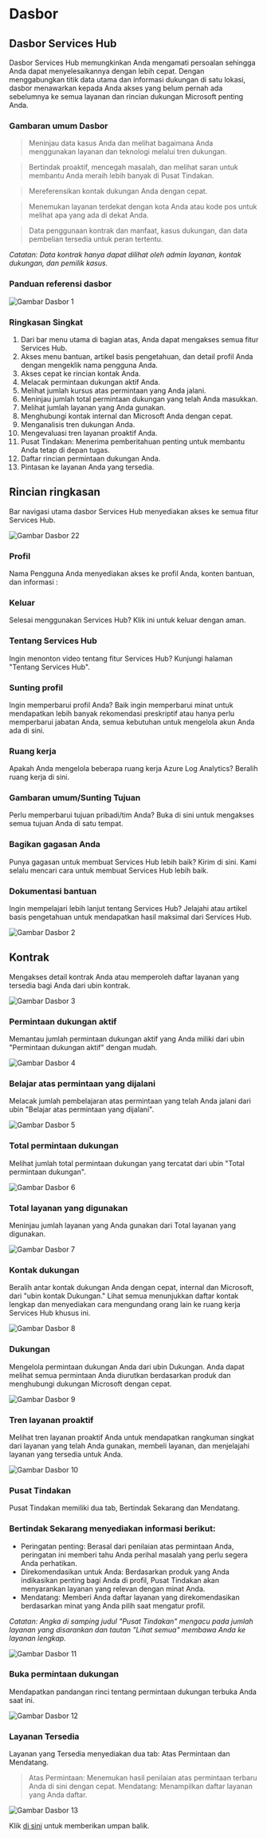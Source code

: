 # <a name="dashboard"></a>Dasbor

## <a name="the-services-hub-dashboard"></a>Dasbor Services Hub

Dasbor Services Hub memungkinkan Anda mengamati persoalan sehingga Anda dapat menyelesaikannya dengan lebih cepat. Dengan menggabungkan titik data utama dan informasi dukungan di satu lokasi, dasbor menawarkan kepada Anda akses yang belum pernah ada sebelumnya ke semua layanan dan rincian dukungan Microsoft penting Anda.

### <a name="dashboard-overview"></a>Gambaran umum Dasbor

  > Meninjau data kasus Anda dan melihat bagaimana Anda menggunakan layanan dan teknologi melalui tren dukungan.
  
  > Bertindak proaktif, mencegah masalah, dan melihat saran untuk membantu Anda meraih lebih banyak di Pusat Tindakan.
  
  > Mereferensikan kontak dukungan Anda dengan cepat.
  
  > Menemukan layanan terdekat dengan kota Anda atau kode pos untuk melihat apa yang ada di dekat Anda.
  
  > Data penggunaan kontrak dan manfaat, kasus dukungan, dan data pembelian tersedia untuk peran tertentu.

*Catatan: Data kontrak hanya dapat dilihat oleh admin layanan, kontak dukungan, dan pemilik kasus.*

### <a name="dashboard-reference-guide"></a>Panduan referensi dasbor

 ![Gambar Dasbor 1](dashboard-dashboard1.png)

### <a name="quick-summary"></a>Ringkasan Singkat

1.  Dari bar menu utama di bagian atas, Anda dapat mengakses semua fitur Services Hub.
2.  Akses menu bantuan, artikel basis pengetahuan, dan detail profil Anda dengan mengeklik nama pengguna Anda.
3.  Akses cepat ke rincian kontak Anda.
4.  Melacak permintaan dukungan aktif Anda.
5.  Melihat jumlah kursus atas permintaan yang Anda jalani.
6.  Meninjau jumlah total permintaan dukungan yang telah Anda masukkan.
7.  Melihat jumlah layanan yang Anda gunakan.
8.  Menghubungi kontak internal dan Microsoft Anda dengan cepat.
9.  Menganalisis tren dukungan Anda.
10. Mengevaluasi tren layanan proaktif Anda.
11. Pusat Tindakan: Menerima pemberitahuan penting untuk membantu Anda tetap di depan tugas.
12. Daftar rincian permintaan dukungan Anda.
13. Pintasan ke layanan Anda yang tersedia.


## <a name="detailed-summary"></a>Rincian ringkasan

Bar navigasi utama dasbor Services Hub menyediakan akses ke semua fitur Services Hub.

![Gambar Dasbor 22](dashboard-dashboard22.png)

### <a name="profile"></a>Profil

Nama Pengguna Anda menyediakan akses ke profil Anda, konten bantuan, dan informasi :

### <a name="sign-out"></a>Keluar

Selesai menggunakan Services Hub? Klik ini untuk keluar dengan aman.

### <a name="about-services-hub"></a>Tentang Services Hub

Ingin menonton video tentang fitur Services Hub? Kunjungi halaman "Tentang Services Hub".

### <a name="edit-profile"></a>Sunting profil

Ingin memperbarui profil Anda? Baik ingin memperbarui minat untuk mendapatkan lebih banyak rekomendasi preskriptif atau hanya perlu memperbarui jabatan Anda, semua kebutuhan untuk mengelola akun Anda ada di sini.

### <a name="workspaces"></a>Ruang kerja

Apakah Anda mengelola beberapa ruang kerja Azure Log Analytics? Beralih ruang kerja di sini.

### <a name="goals-overviewedit"></a>Gambaran umum/Sunting Tujuan

Perlu memperbarui tujuan pribadi/tim Anda? Buka di sini untuk mengakses semua tujuan Anda di satu tempat.

### <a name="share-your-idea"></a>Bagikan gagasan Anda

Punya gagasan untuk membuat Services Hub lebih baik? Kirim di sini.  Kami selalu mencari cara untuk membuat Services Hub lebih baik.

### <a name="help-documentation"></a>Dokumentasi bantuan

Ingin mempelajari lebih lanjut tentang Services Hub? Jelajahi atau artikel basis pengetahuan untuk mendapatkan hasil maksimal dari Services Hub.

![Gambar Dasbor 2](dashboard-dashboard2.png)

## <a name="contract"></a>Kontrak

Mengakses detail kontrak Anda atau memperoleh daftar layanan yang tersedia bagi Anda dari ubin kontrak.

![Gambar Dasbor 3](dashboard-dashboard3.png)

### <a name="active-support-requests"></a>Permintaan dukungan aktif

Memantau jumlah permintaan dukungan aktif yang Anda miliki dari ubin "Permintaan dukungan aktif" dengan mudah.

![Gambar Dasbor 4](dashboard-dashboard4.png)

### <a name="learning-on-demand-courses-consumed"></a>Belajar atas permintaan yang dijalani

Melacak jumlah pembelajaran atas permintaan yang telah Anda jalani dari ubin "Belajar atas permintaan yang dijalani".

![Gambar Dasbor 5](dashboard-dashboard5.png)

### <a name="total-support-requests"></a>Total permintaan dukungan

Melihat jumlah total permintaan dukungan yang tercatat dari ubin "Total permintaan dukungan".

![Gambar Dasbor 6](dashboard-dashboard6.png)
### <a name="total-consumed-services"></a>Total layanan yang digunakan

Meninjau jumlah layanan yang Anda gunakan dari Total layanan yang digunakan.

![Gambar Dasbor 7](dashboard-dashboard7.png)

### <a name="support-contacts"></a>Kontak dukungan

Beralih antar kontak dukungan Anda dengan cepat, internal dan Microsoft, dari "ubin kontak Dukungan." Lihat semua menunjukkan daftar kontak lengkap dan menyediakan cara mengundang orang lain ke ruang kerja Services Hub khusus ini.

![Gambar Dasbor 8](dashboard-dashboard8.png)

### <a name="support"></a>Dukungan

Mengelola permintaan dukungan Anda dari ubin Dukungan. Anda dapat melihat semua permintaan Anda diurutkan berdasarkan produk dan menghubungi dukungan Microsoft dengan cepat.

![Gambar Dasbor 9](dashboard-dashboard9.png)

### <a name="proactive-services-trends"></a>Tren layanan proaktif

Melihat tren layanan proaktif Anda untuk mendapatkan rangkuman singkat dari layanan yang telah Anda gunakan, membeli layanan, dan menjelajahi layanan yang tersedia untuk Anda.

![Gambar Dasbor 10](dashboard-dashboard10.png)

### <a name="action-center"></a>Pusat Tindakan

Pusat Tindakan memiliki dua tab, Bertindak Sekarang dan Mendatang.

### <a name="act-now-provides-the-following-information"></a>Bertindak Sekarang menyediakan informasi berikut:

  - Peringatan penting: Berasal dari penilaian atas permintaan Anda, peringatan ini memberi tahu Anda perihal masalah yang perlu segera Anda perhatikan.
  - Direkomendasikan untuk Anda: Berdasarkan produk yang Anda indikasikan penting bagi Anda di profil, Pusat Tindakan akan menyarankan layanan yang relevan dengan minat Anda.
  - Mendatang: Memberi Anda daftar layanan yang direkomendasikan berdasarkan minat yang Anda pilih saat mengatur profil.

*Catatan: Angka di samping judul "Pusat Tindakan" mengacu pada jumlah layanan yang disarankan dan tautan "Lihat semua" membawa Anda ke layanan lengkap.*

![Gambar Dasbor 11](dashboard-dashboard11.png)

### <a name="open-support-requests"></a>Buka permintaan dukungan

Mendapatkan pandangan rinci tentang permintaan dukungan terbuka Anda saat ini.

![Gambar Dasbor 12](dashboard-dashboard12.png)

### <a name="available-services"></a>Layanan Tersedia

Layanan yang Tersedia menyediakan dua tab: Atas Permintaan dan Mendatang.

  > Atas Permintaan: Menemukan hasil penilaian atas permintaan terbaru Anda di sini dengan cepat.
  > Mendatang: Menampilkan daftar layanan yang Anda daftar.

![Gambar Dasbor 13](dashboard-dashboard13.png)

Klik <a href="mailto:SHub_Feedback_RC@Microsoft.com?subject=Resource%20Center%20Feedback%3A%20%3CInsert%20feedback%20topic%3E%3E&amp;body=%3C%3Cplease%20submit%20your%20feedback%20with%20enough%20detail%20on%20the%20problem%2C%20reproduction%20steps%20and%20what%20you%20desire%20to%20happen%3E%3E" target="_blank">di sini</a> untuk memberikan umpan balik.
